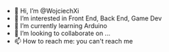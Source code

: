 - 👋 Hi, I’m @WojciechXi
- 👀 I’m interested in Front End, Back End, Game Dev
- 🌱 I’m currently learning Arduino
- 💞️ I’m looking to collaborate on ...
- 📫 How to reach me: you can't reach me

<!---
WojciechXi/WojciechXi is a ✨ special ✨ repository because its `README.md` (this file) appears on your GitHub profile.
You can click the Preview link to take a look at your changes.
--->
